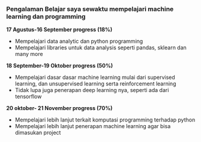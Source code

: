 ### Pengalaman Belajar saya sewaktu mempelajari machine learning dan programming
**17 Agustus-16 September progress (18%)**<br> 
* Mempelajari data analytic dan python programming<br>
* Mempelajari libraries untuk data analysis seperti pandas, sklearn dan many more<br>

**18 September-19 Oktober progress (50%)**<br>
* Mempelajari dasar dasar machine learning mulai dari supervised learning, dan unsupervised learning serta reinforcement learning<br>
* Tidak lupa juga penerapan deep learning nya, seperti ada dari tensorflow<br>

**20 oktober- 21 November progress (70%)**<br>
* Mempelajari lebih lanjut terkait komputasi programming terhadap python<br>
* Mempelajari lebih lanjut penerapan machine learning agar bisa dimasukan project<br>


